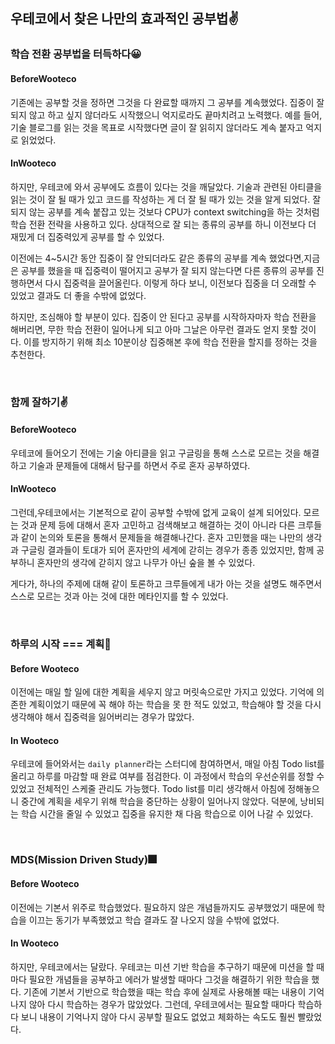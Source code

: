 ## 우테코에서 찾은 나만의 효과적인 공부법✌

### 학습 전환 공부법을 터득하다😀

#### BeforeWooteco

기존에는 공부할 것을 정하면 그것을 다 완료할 때까지 그 공부를 계속했었다. 집중이 잘 되지 않고 하고 싶지 않더라도 시작했으니 억지로라도 끝마치려고 노력했다. 예를 들어, 기술 블로그를 읽는 것을 목표로 시작했다면 글이 잘 읽히지 않더라도 계속 붙자고 억지로 읽었었다.

#### InWooteco

하지만, 우테코에 와서 공부에도 흐름이 있다는 것을 깨달았다. 기술과 관련된 아티클을 읽는 것이 잘 될 때가 있고 코드를 작성하는 게 더 잘 될 때가 있는 것을 알게 되었다. 잘 되지 않는 공부를 계속 붙잡고 있는 것보다 CPU가 context switching을 하는 것처럼 학습 전환 전략을 사용하고 있다. 상대적으로 잘 되는 종류의 공부를 하니 이전보다 더 재밌게 더 집중력있게 공부를 할 수 있었다.

이전에는 4~5시간 동안 집중이 잘 안되더라도 같은 종류의 공부를 계속 했었다면,지금은 공부를 했을을 때 집중력이 떨어지고 공부가 잘 되지 않는다면 다른 종류의 공부를 진행하면서 다시 집중력을 끌어올린다. 이렇게 하다 보니, 이전보다 집중을 더 오래할 수 있었고 결과도 더 좋을 수밖에 없었다.

하지만, 조심해야 할 부분이 있다. 집중이 안 된다고 공부를 시작하자마자 학습 전환을 해버리면, 무한 학습 전환이 일어나게 되고 아마 그날은 아무런 결과도 얻지 못할 것이다. 이를 방지하기 위해 최소 10분이상 집중해본 후에 학습 전환을 할지를 정하는 것을 추천한다.

<br>

### 함께 잘하기✌

#### BeforeWooteco

우테코에 들어오기 전에는 기술 아티클을 읽고 구글링을 통해 스스로 모르는 것을 해결하고 기술과 문제들에 대해서 탐구를 하면서 주로 혼자 공부하였다.

#### InWooteco

그런데,우테코에서는 기본적으로 같이 공부할 수밖에 없게 교육이 설계 되어있다. 모르는 것과 문제 등에 대해서 혼자 고민하고 검색해보고 해결하는 것이 아니라 다른 크루들과 같이 논의와 토론을 통해서 문제들을 해결해나간다. 혼자 고민했을 때는 나만의 생각과 구글링 결과들이 토대가 되어 혼자만의 세계에 갇히는 경우가 종종 있었지만, 함께 공부하니 혼자만의 생각에 갇히지 않고 나무가 아닌 숲을 볼 수 있었다.

게다가, 하나의 주제에 대해 같이 토론하고 크루들에게 내가 아는 것을 설명도 해주면서 스스로 모르는 것과 아는 것에 대한 메타인지를 할 수 있었다.

<br>

### 하루의 시작 === 계획📖

#### Before Wooteco

이전에는 매일 할 일에 대한 계획을 세우지 않고 머릿속으로만 가지고 있었다. 기억에 의존한 계획이었기 때문에 꼭 해야 하는 학습을 못 한 적도 있었고, 학습해야 할 것을 다시 생각해야 해서 집중력을 잃어버리는 경우가 많았다.

#### In Wooteco

우테코에 들어와서는 `daily planner`라는 스터디에 참여하면서, 매일 아침 Todo list를 올리고 하루를 마감할 때 완료 여부를 점검한다. 이 과정에서 학습의 우선순위를 정할 수 있었고 전체적인 스케줄 관리도 가능했다. Todo list를 미리 생각해서 아침에 정해놓으니 중간에 계획을 세우기 위해 학습을 중단하는 상황이 일어나지 않았다. 덕분에, 낭비되는 학습 시간을 줄일 수 있었고 집중을 유지한 채 다음 학습으로 이어 나갈 수 있었다.

<br>

### MDS(Mission Driven Study)🎆

#### Before Wooteco

이전에는 기본서 위주로 학습했었다. 필요하지 않은 개념들까지도 공부했었기 때문에 학습을 이끄는 동기가 부족했었고 학습 결과도 잘 나오지 않을 수밖에 없었다.

#### In Wooteco

하지만, 우테코에서는 달랐다. 우테코는 미션 기반 학습을 추구하기 때문에 미션을 할 때마다 필요한 개념들을 공부하고 에러가 발생할 때마다 그것을 해결하기 위한 학습을 했다. 기존에 기본서 기반으로 학습했을 때는 학습 후에 실제로 사용해볼 때는 내용이 기억나지 않아 다시 학습하는 경우가 많았었다. 그런데, 우테코에서는 필요할 때마다 학습하다 보니 내용이 기억나지 않아 다시 공부할 필요도 없었고 체화하는 속도도 훨씬 빨랐었다.
